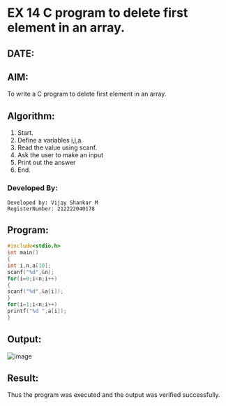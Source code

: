 # EX 14 C program to delete first element in an array.
## DATE:
## AIM:
To write a C program to delete first element in an array.

## Algorithm:
1. Start.
2. Define a variables i,j,a.
3. Read the value using scanf.
4. Ask the user to make an input
5. Print out the answer
6. End. 

### Developed By:
```
Developed by: Vijay Shankar M
RegisterNumber: 212222040178
```

## Program:
```c program
#include<stdio.h> 
int main()
{
int i,n,a[10];
scanf("%d",&n); 
for(i=0;i<n;i++)
{
scanf("%d",&a[i]);
}
for(i=1;i<n;i++) 
printf("%d ",a[i]);
}
```

## Output:
![image](https://github.com/user-attachments/assets/f6af2d03-16bb-4ede-bfe2-2c89d3e2b538)

## Result:
Thus the program was executed and the output was verified successfully.
